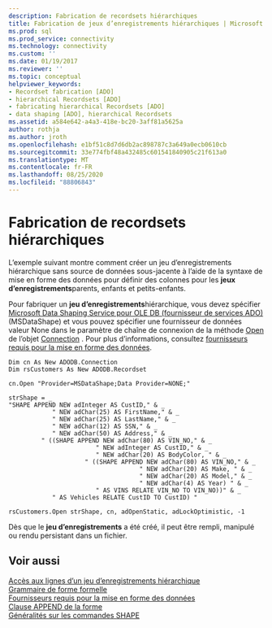 ```yaml
---
description: Fabrication de recordsets hiérarchiques
title: Fabrication de jeux d’enregistrements hiérarchiques | Microsoft Docs
ms.prod: sql
ms.prod_service: connectivity
ms.technology: connectivity
ms.custom: ''
ms.date: 01/19/2017
ms.reviewer: ''
ms.topic: conceptual
helpviewer_keywords:
- Recordset fabrication [ADO]
- hierarchical Recordsets [ADO]
- fabricating hierarchical Recordsets [ADO]
- data shaping [ADO], hierarchical Recordsets
ms.assetid: a584e642-a4a3-418e-bc20-3aff81a5625a
author: rothja
ms.author: jroth
ms.openlocfilehash: e1bf51c8d7d6db2ac898787c3a649a0ecb0610cb
ms.sourcegitcommit: 33e774fbf48a432485c601541840905c21f613a0
ms.translationtype: MT
ms.contentlocale: fr-FR
ms.lasthandoff: 08/25/2020
ms.locfileid: "88806843"
---
```

# <a name="fabricating-hierarchical-recordsets"></a>Fabrication de recordsets hiérarchiques
L’exemple suivant montre comment créer un jeu d’enregistrements hiérarchique sans source de données sous-jacente à l’aide de la syntaxe de mise en forme des données pour définir des colonnes pour les **jeux d’enregistrements**parents, enfants et petits-enfants.  
  
 Pour fabriquer un **jeu d’enregistrements**hiérarchique, vous devez spécifier [Microsoft Data Shaping Service pour OLE DB (fournisseur de services ADO)](../appendixes/microsoft-data-shaping-service-for-ole-db-ado-service-provider.md) (MSDataShape) et vous pouvez spécifier une fournisseur de données valeur None dans le paramètre de chaîne de connexion de la méthode [Open](../../reference/ado-api/open-method-ado-connection.md) de l’objet [Connection](../../reference/ado-api/connection-object-ado.md) . Pour plus d’informations, consultez [fournisseurs requis pour la mise en forme des données](./required-providers-for-data-shaping.md).  
  
```  
Dim cn As New ADODB.Connection  
Dim rsCustomers As New ADODB.Recordset  
  
cn.Open "Provider=MSDataShape;Data Provider=NONE;"  
  
strShape = _  
"SHAPE APPEND NEW adInteger AS CustID," & _  
            " NEW adChar(25) AS FirstName," & _  
            " NEW adChar(25) AS LastName," & _  
            " NEW adChar(12) AS SSN," & _  
            " NEW adChar(50) AS Address," & _  
         " ((SHAPE APPEND NEW adChar(80) AS VIN_NO," & _  
                        " NEW adInteger AS CustID," & _  
                        " NEW adChar(20) AS BodyColor, " & _  
                     " ((SHAPE APPEND NEW adChar(80) AS VIN_NO," & _  
                                    " NEW adChar(20) AS Make, " & _  
                                    " NEW adChar(20) AS Model," & _  
                                    " NEW adChar(4) AS Year) " & _  
                        " AS VINS RELATE VIN_NO TO VIN_NO))" & _  
            " AS Vehicles RELATE CustID TO CustID) "  
  
rsCustomers.Open strShape, cn, adOpenStatic, adLockOptimistic, -1  
```  
  
 Dès que le **jeu d’enregistrements** a été créé, il peut être rempli, manipulé ou rendu persistant dans un fichier.  
  
## <a name="see-also"></a>Voir aussi  
 [Accès aux lignes d’un jeu d’enregistrements hiérarchique](./accessing-rows-in-a-hierarchical-recordset.md)   
 [Grammaire de forme formelle](./formal-shape-grammar.md)   
 [Fournisseurs requis pour la mise en forme des données](./required-providers-for-data-shaping.md)   
 [Clause APPEND de la forme](./shape-append-clause.md)   
 [Généralités sur les commandes SHAPE](./shape-commands-in-general.md)
